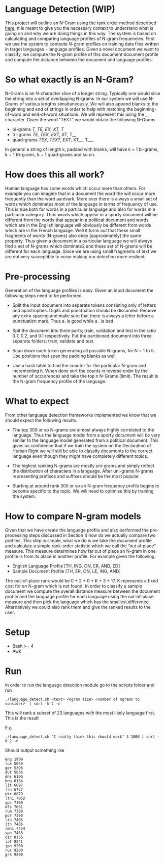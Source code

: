# Language Detection (WIP)
This project will outline an N-Gram using the rank order method described [here](http://www.lrec-conf.org/proceedings/lrec2010/pdf/279_Paper.pdf), tt is meant to give you the necessary context to understand what is going on and why we are doing things in this way. The system is based on calculating and comparing language profiles of N-gram frequencies. First we use the system to compute N-gram profiles on training data files written in target languages - language profiles. Given a novel document we want to classify, we compute the N-gram profile of this document document profile and compute the distance between the document and language profiles.

# So what exactly is an N-Gram? 

N-Grams is an N-character slice of a longer string. Typically one would slice the string into a set of overlapping N-grams. In our system we will use N-Grams of various lengths simultaneously. We will also append blanks to the beginning and end of strings in order to help with matching the beginning-of-word and end-of-word situations. We will represent this using the _ character. Given the word "TEXT" we would obtain the following N-Grams
  
* bi-grams _T, TE, EX, XT, T_
* tri-grams _TE, TEX, EXT, XT_, T__ 
* quad-grams _TEX, TEXT, EXT_, XT__, T___
  
In general a string of length k, padded with blanks, will have k + 1 bi-grams, k + 1 tri-grams, k + 1 quad-grams and so on.

# How does this all work?

Human language has some words which occur more than others. For example you can imagine that in a document the word the will occur more frequently than the word aardvark. More over there is always a small set of words which dominates most of the language in terms of frequency of use. This is true both for words in a particular language and also for words in a particular category. Thus words which appear in a sporty document will be different from the words that appear in a political document and words which are in the English language will obviously be different from words which are in the French language.
Well it turns out that these small fragments of words (N-grams) also obey (approximately) the same property. Thus given a document in a particular language we will always find a set of N-grams which dominate2 and these set of N-grams will be different for each language. Since we are using small fragments of text we are not very susceptible to noise making our detection more resilient.

# Pre-processing

Generation of the language profiles is easy. Given an input document the following steps need to be performed.

* Split the input document into separate tokens consisting only of letters and apostrophes. Digits and punctuation should be discarded.
Remove any extra spacing and make sure that there is always a letter before a punctuation mark. Thus a. is good while a . is bad

* Spit the document into three parts; train, validation and test in the ratio 0.7, 0.2, and 0.1 respectively. Put the partitioned document into three separate folders; train, validate and test. 
  
* Scan down each token generating all possible N-grams, for N = 1 to 5. Use positions that span the padding blanks as well.  

* Use a hash table to find the counter for the particular N-gram and incrementing it. When done sort the counts in reverse order by the number of occurrences and take the top n N-Grams (limit). The result is the N-gram frequency profile of the language.

# What to expect

From other language detection frameworks implemented we know that we should expect the following results.

* The top 300 or so N-grams are almost always highly correlated to the language. Thus the language model from a sporty document will be very similar to the language model generated from a political document. This gives us confidence that if we train the system on the Declaration of Human Right we will still be able to classify documents to the correct language even though they might have completely different topics.

* The highest ranking N-grams are mostly uni-grams and simply reflect the distribution of characters in a language. After uni-grams N-grams representing prefixes and suffixes should be the most popular.

* Starting at around rank 300 or so an N-gram frequency profile begins to become specific to the topic. We will need to optimise this by training the system.

# How to compare N-gram models

Given that we have create the language profile and also performed the pre-processing steps discussed in Section 4 how do we actually compare two profiles. This step is simple, what we do is we take the document profile and calculate a simple rank-order statistic which we call the “out of place” measure. This measure determines how far out of place an N-gram in one profile is from its place in another profile. For example given the following:

* English Language Profile [TH, ING, ON, ER, AND, ED] 
* Sample Document Profile [TH, ER, ON, LE, ING, AND]

The out-of-place rank would be 0 + 2 + 0 + K + 3 + 17. K represents a fixed cost for an N-gram which is not found.
In order to classify a sample document we compute the overall distance measure between the document profile and the language profile for each language using the out-of-place measure and then pick the language which has the smallest difference. Alternatively we could also rank them and give the ranked results to the user.

# Setup 
 * Bash >= 4
 * Awk


# Run
In order to run the language detection module go to the scripts folder and run 

    ./language_detect.sh <text> <ngram size> <number of ngrams to consider>  | sort -k 2 -n

This will rank a subset of 23 languages with the most likely language first.   This is the result 

E.g. 

    ./language_detect.sh "I really think this should work" 3 1000 | sort -k 2 -n
 
Should output something like

    eng 1999
    lux 5049
    ger 5396
    dut 5836
    dns 6106
    hng 6134
    lit 6697
    frn 6727
    ukr 6879
    ltn1 7052
    yps 7160
    mls 7061
    rum 7388
    por 7390
    ltn 7405
    itn 7406
    rmn1 7454
    spn 7463
    czc 8135
    lat 8241
    jpn 9200
    rus 9200
    grk 9200
    
    